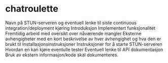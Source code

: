 # chatroulette
Navn på STUN-serveren og eventuell lenke til siste continuous integration/deployment kjøring
Introduksjon
Implementert funksjonalitet
Fremtidig arbeid med oversikt over nåværende mangler
Eksterne avhengigheter med en kort beskrivelse av hver avhengighet og hva den er brukt til
Installasjonsinstruksjoner
Instruksjoner for å starte STUN-serveren
Hvordan en kan kjøre eventulle tester
Eventuell lenke til API dokumentasjon
Bruk av ekstern informasjon/kode skal dokumenteres.